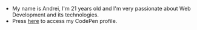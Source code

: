 - My name is Andrei, I'm 21 years old and I'm very passionate about Web Development and its technologies.
- Press [here](https://codepen.io/andreiliviuu/pens/public) to access my CodePen profile.

<!---
andreipintilie/andreipintilie is a ✨ special ✨ repository because its `README.md` (this file) appears on your GitHub profile.
You can click the Preview link to take a look at your changes.
--->
